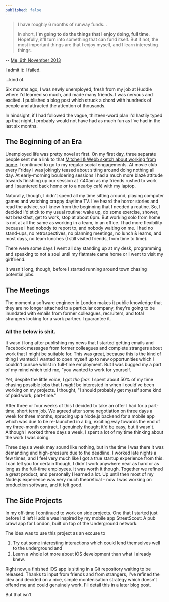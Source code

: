 ```yaml
---
published: false
---
```


> I have roughly 6 months of runway funds...
>
> In short, **I'm going to do the things that I enjoy doing, full time**. Hopefully, it'll turn into something that can fund itself. But if not, the most important things are that I enjoy myself, and I learn interesting things.

-- [Me, 9th November 2013](http://danhough.com/blog/unhuddled/)

I admit it: I failed.

...kind of.

Six months ago, I was newly unemployed, fresh from my job at Huddle where I'd learned so much, and made many friends. I was nervous and excited. I published a blog post which struck a chord with hundreds of people and attracted the attention of thousands.

In hindsight, if I had followed the vague, thirteen-word plan I'd hastily typed up that night, I probably would not have had as much fun as I've had in the last six months.

## The Beginning of an Era

Unemployed life was pretty novel at first. On my first day, three separate people sent me a link to that [Mitchell & Webb sketch about working from home](https://www.youtube.com/watch?v=co_DNpTMKXk). I continued to go to my regular social engagements. At movie club every Friday I was jokingly teased about sitting around doing nothing all day. At early-morning bouldering sessions I had a much more blazé attitude towards finishing up our session at 7:40am as my friends rushed to work and I sauntered back home or to a nearby café with my laptop.

Naturally, though, I didn't spend all my time sitting around, playing computer games and watching crappy daytime TV. I've heard the horror stories and read the advice, so I knew from the beginning that I needed a routine. So, I decided I'd stick to my usual routine: wake up, do some exercise, shower, eat breakfast, get to work, stop at about 6pm. But working solo from home is not at all the same as working in a team, in an office. I had more flexibility because I had nobody to report to, and nobody waiting on me. I had no stand-ups, no retrospectives, no planning meetings, no lunch & learns, and most days, no team lunches (I still visited friends, from time to time).

There were some days I went all day standing up at my desk, programming and speaking to not a soul until my flatmate came home or I went to visit my girlfriend.

It wasn't long, though, before I started running around town chasing potential jobs.

## The Meetings

The moment a software engineer in London makes it public knowledge that they are no longer attached to a particular company, they're going to be inundated with emails from former colleagues, recruiters, and total strangers looking for a work partner. I guarantee it.

### All the below is shit.

It wasn't long after publishing my news that I started getting emails and Facebook messages from former colleagues and complete strangers about work that I might be suitable for. This was great, because this is the kind of thing I wanted: I wanted to open myself up to new opportunities which I couldn't pursue whilst in full-time employment. But I was bugged my a part of my mind which told me, "you wanted to work for yourself.

Yet, despite the little voice, I got *the fear*. I spent about 50% of my time chasing possible jobs that I *might* be interested in when I could've been working on my projects. I thought, "I should probably get myself some kind of paid work, part-time."

After three or four weeks of this I decided to take an offer I had for a part-time, short term job. We agreed after some negotiation on three days a week for three months, sprucing up a Node.js backend for a mobile app which was due to be re-launched in a big, exciting way towards the end of my three-month contract. I genuinely thought it'd be easy, but it wasn't. Although I worked three days a week, I spent a lot of my time thinking about the work I was doing.

Three days a week may sound like nothing, but in the time I was there it was demanding and high-pressure due to the deadline. I worked late nights a few times, and I feel very much like I got a true startup experience from this. I can tell you for certain though, I didn't work anywhere near as hard or as long as the full-time employees. It was worth it though. Together we refined a great product, and personally I learned a lot. Up until then most of my Node.js experience was very much theoretical - now I was working on production software, and it felt good.

## The Side Projects

In my off-time I continued to work on side projects. One that I started just before I'd left Huddle was inspired by my mobile app StreetScout: A pub crawl app for London, built on top of the Underground network.

The idea was to use this project as an excuse to

1. Try out some interesting interactions which could lend themselves well to the underground and 
2. Learn a whole lot more about iOS development than what I already knew.

Right now, a finished iOS app is sitting in a Git repository waiting to be released. Thanks to input from friends and from strangers, I've refined the idea and decided on a nice, simple montenisation strategy which doesn't offend me and could genuinely work. I'll detail this in a later blog post.

But that isn't